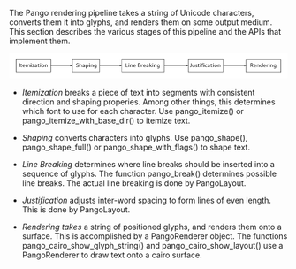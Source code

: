 The Pango rendering pipeline takes a string of Unicode characters, converts them
it into glyphs, and renders them on some output medium. This section describes the
various stages of this pipeline and the APIs that implement them.

![Pango Rendering Pipeline](pipeline.png)

* *Itemization* breaks a piece of text into segments with consistent direction
  and shaping properies. Among other things, this determines which font to use
  for each character. Use pango_itemize() or pango_itemize_with_base_dir()
  to itemize text.

* *Shaping* converts characters into glyphs. Use pango_shape(), pango_shape_full()
  or pango_shape_with_flags() to shape text.

* *Line Breaking* determines where line breaks should be inserted into a sequence
  of glyphs. The function pango_break() determines possible line breaks. The
  actual line breaking is done by PangoLayout.

* *Justification* adjusts inter-word spacing to form lines of even length. This
  is done by PangoLayout.

* *Rendering takes* a string of positioned glyphs, and renders them onto a
  surface. This is accomplished by a PangoRenderer object. The functions
  pango_cairo_show_glyph_string() and pango_cairo_show_layout() use a
  PangoRenderer to draw text onto a cairo surface.

